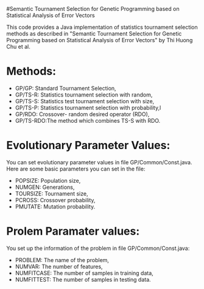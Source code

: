 #Semantic Tournament Selection for Genetic Programming based on Statistical Analysis of Error Vectors


This code provides a Java implementation of statistics tournament selection methods as described in "Semantic Tournament Selection for Genetic Programming based on Statistical Analysis of Error Vectors"  by Thi Huong Chu et al.

# Methods:
+ GP/GP: Standard Tournament Selection,
+ GP/TS-R: Statistics tournament selection with random,
+ GP/TS-S: Statistics test tournament selection with size,
+ GP/TS-P: Statistics tournament selection with probability,l
+ GP/RDO: Crossover- random desired operator (RDO),
+ GP/TS-RDO:The method which combines TS-S with RDO.

# Evolutionary Parameter Values:

You can set evolutionary parameter values in file GP/Common/Const.java. Here are some basic parameters you can set in the file:
+ POPSIZE:  Population size,
+ NUMGEN: Generations, 
+ TOURSIZE: Tournament size,
+ PCROSS: Crossover probability,
+ PMUTATE: Mutation probability.

# Prolem Paramater values:
You set up the information of the problem in file GP/Common/Const.java:
+ PROBLEM: The name of the problem,
+ NUMVAR: The number of features,
+ NUMFITCASE: The number of samples in training data,
+ NUMFITTEST: The number of samples in testing data.
